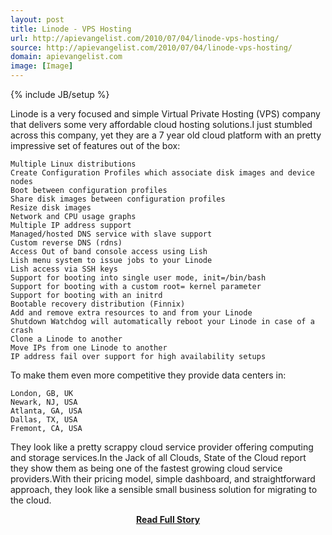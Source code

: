 ```yaml
---
layout: post
title: Linode - VPS Hosting
url: http://apievangelist.com/2010/07/04/linode-vps-hosting/
source: http://apievangelist.com/2010/07/04/linode-vps-hosting/
domain: apievangelist.com
image: [Image]
---
```

{% include JB/setup %}<p>Linode is a very focused and simple Virtual Private Hosting (VPS) company that delivers some very affordable cloud hosting solutions.I just stumbled across this company, yet they are a 7 year old cloud platform with an pretty impressive set of features out of the box:

	Multiple Linux distributions
	Create Configuration Profiles which associate disk images and device nodes
	Boot between configuration profiles
	Share disk images between configuration profiles
	Resize disk images
	Network and CPU usage graphs
	Multiple IP address support
	Managed/hosted DNS service with slave support
	Custom reverse DNS (rdns)
	Access Out of band console access using Lish
	Lish menu system to issue jobs to your Linode
	Lish access via SSH keys
	Support for booting into single user mode, init=/bin/bash
	Support for booting with a custom root= kernel parameter
	Support for booting with an initrd
	Bootable recovery distribution (Finnix)
	Add and remove extra resources to and from your Linode
	Shutdown Watchdog will automatically reboot your Linode in case of a crash
	Clone a Linode to another
	Move IPs from one Linode to another
	IP address fail over support for high availability setups

To make them even more competitive they provide data centers in:

	London, GB, UK
	Newark, NJ, USA
	Atlanta, GA, USA
	Dallas, TX, USA
	Fremont, CA, USA

They look like a pretty scrappy cloud service provider offering computing and storage services.In the Jack of all Clouds, State of the Cloud report they show them as being one of the fastest growing cloud service providers.With their pricing model, simple dashboard, and straightforward approach, they look like a sensible small business solution for migrating to the cloud.</p>
<center><p><a href="http://apievangelist.com/2010/07/04/linode-vps-hosting/" style='padding:25px; font-sze:18px; font-weight: bold;'>Read Full Story</a></p></center>
